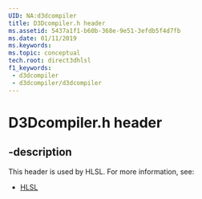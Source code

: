 ```yaml
---
UID: NA:d3dcompiler
title: D3Dcompiler.h header
ms.assetid: 5437a1f1-b60b-368e-9e51-3efdb5f4d7fb
ms.date: 01/11/2019
ms.keywords: 
ms.topic: conceptual
tech.root: direct3dhlsl
f1_keywords:
 - d3dcompiler
 - d3dcompiler/d3dcompiler
---
```


# D3Dcompiler.h header


## -description

This header is used by HLSL. For more information, see:

- [HLSL](../_direct3dhlsl/index.md)

